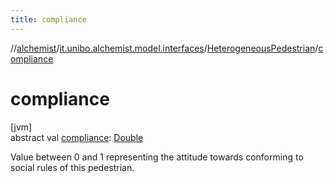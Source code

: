 ```yaml
---
title: compliance
---
```

//[alchemist](../../../index.html)/[it.unibo.alchemist.model.interfaces](../index.html)/[HeterogeneousPedestrian](index.html)/[compliance](compliance.html)



# compliance



[jvm]\
abstract val [compliance](compliance.html): [Double](https://kotlinlang.org/api/latest/jvm/stdlib/kotlin/-double/index.html)



Value between 0 and 1 representing the attitude towards conforming to social rules of this pedestrian.




